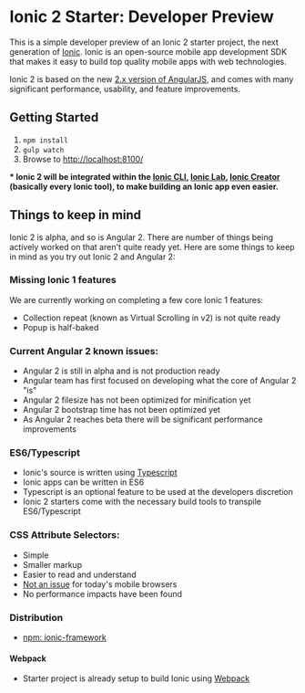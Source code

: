 # Ionic 2 Starter: Developer Preview

This is a simple developer preview of an Ionic 2 starter project, the next generation of [Ionic](http://ionicframework.com/). Ionic is an open-source mobile app development SDK that makes it easy to build top quality mobile apps with web technologies.

Ionic 2 is based on the new [2.x version of AngularJS](https://angular.io/), and comes with many significant performance, usability, and feature improvements.


## Getting Started

1. `npm install`
2. `gulp watch`
3. Browse to [http://localhost:8100/](http://localhost:8100/)

__* Ionic 2 will be integrated within the [Ionic CLI](https://www.npmjs.com/package/ionic), [Ionic Lab](http://lab.ionic.io/), [Ionic Creator](http://creator.ionic.io/) (basically every Ionic tool), to make building an Ionic app even easier.__

## Things to keep in mind

Ionic 2 is alpha, and so is Angular 2. There are number of things being actively worked on that aren't quite ready yet. Here are some things to keep in mind as you try out Ionic 2 and Angular 2:

### Missing Ionic 1 features

We are currently working on completing a few core Ionic 1 features:

- Collection repeat (known as Virtual Scrolling in v2) is not quite ready
- Popup is half-baked


### Current Angular 2 known issues:

- Angular 2 is still in alpha and is not production ready
- Angular team has first focused on developing what the core of Angular 2 "is"
- Angular 2 filesize has not been optimized for minification yet
- Angular 2 bootstrap time has not been optimized yet
- As Angular 2 reaches beta there will be significant performance improvements


### ES6/Typescript

- Ionic's source is written using [Typescript](http://www.typescriptlang.org/)
- Ionic apps can be written in ES6
- Typescript is an optional feature to be used at the developers discretion
- Ionic 2 starters come with the necessary build tools to transpile ES6/Typescript


### CSS Attribute Selectors:

- Simple
- Smaller markup
- Easier to read and understand
- [Not an issue](https://twitter.com/paul_irish/status/311610425617838081) for today's mobile browsers
- No performance impacts have been found


### Distribution

 - [npm: ionic-framework](https://www.npmjs.com/package/ionic-framework)


#### Webpack

- Starter project is already setup to build Ionic using [Webpack](http://webpack.github.io/)
